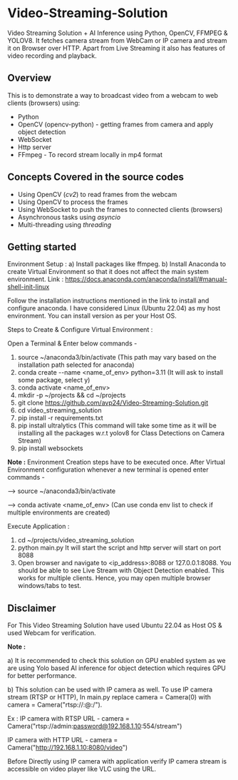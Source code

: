 # Video-Streaming-Solution
Video Streaming Solution + AI Inference using Python, OpenCV, FFMPEG &amp; YOLOV8. It fetches camera stream from WebCam or IP camera and stream it on Browser over HTTP. Apart from Live Streaming it also has features of video recording and playback. 

## Overview
This is to demonstrate a way to broadcast video from a webcam to web clients (browsers) using:

- Python
- OpenCV (opencv-python) - getting frames from camera and apply object detection
- WebSocket
- Http server
- FFmpeg - To record stream locally in mp4 format

## Concepts Covered in the source codes
- Using OpenCV (*cv2*) to read frames from the webcam
- Using OpenCV to process the frames
- Using WebSocket to push the frames to connected clients (browsers)
- Asynchronous tasks using *asyncio*
- Multi-threading using *threading*

## Getting started
Environment Setup : 
a) Install packages like ffmpeg.
b) Install Anaconda to create Virtual Environment so that it does not affect the main system environment.
   Link : 
	https://docs.anaconda.com/anaconda/install/#manual-shell-init-linux

   Follow the installation instructions mentioned in the link to install and configure anaconda.
   I have considered Linux (Ubuntu 22.04) as my host environment. You can install version as per your Host OS.

   Steps to Create & Configure Virtual Environment :
   
   Open a Terminal & Enter below commands -
   1) source ~/anaconda3/bin/activate (This path may vary based on the installation path selected for anaconda)
   2) conda create --name <name_of_env> python=3.11 (It will ask to install some package, select y)
   3) conda activate <name_of_env>
   4) mkdir -p ~/projects && cd ~/projects
   5) git clone https://github.com/avp24/Video-Streaming-Solution.git
   6) cd video_streaming_solution
   7) pip install -r requirements.txt
   8) pip install ultralytics (This command will take some time as it will be installing all the packages w.r.t yolov8 for Class Detections 
      on Camera Stream)
   9) pip install websockets

**Note :** Environment Creation steps have to be executed once. 
After Virtual Environment configuration whenever a new terminal is opened enter commands -

--> source ~/anaconda3/bin/activate

--> conda activate <name_of_env> (Can use conda env list to check if multiple environments are created) 

Execute Application :
1) cd ~/projects/video_streaming_solution
2) python main.py
It will start the script and http server will start on port 8088
3) Open browser and navigate to <ip_address>:8088 or 127.0.0.1:8088.
You should be able to see Live Stream with Object Detection enabled. This works for multiple clients.  Hence, you may open multiple browser windows/tabs to test.

## Disclaimer
For This Video Streaming Solution have used Ubuntu 22.04 as Host OS & used Webcam for verification.

**Note :** 

a) It is recommended to check this solution on GPU enabled system as we are using Yolo based AI inference for object detection
which requires GPU for better performance.

b) This solution can be used with IP camera as well. To use IP camera stream (RTSP or HTTP),
In main.py replace camera = Camera(0) with camera = Camera("rtsp://<username>:<password>@<ip-address>:<port>/<path>").

Ex : IP camera with RTSP URL - camera = Camera("rtsp://admin:password@192.168.1.10:554/stream")

IP camera with HTTP URL - camera = Camera("http://192.168.1.10:8080/video")

Before Directly using IP camera with application verify IP camera stream is accessible on video player like VLC using the URL.
 
